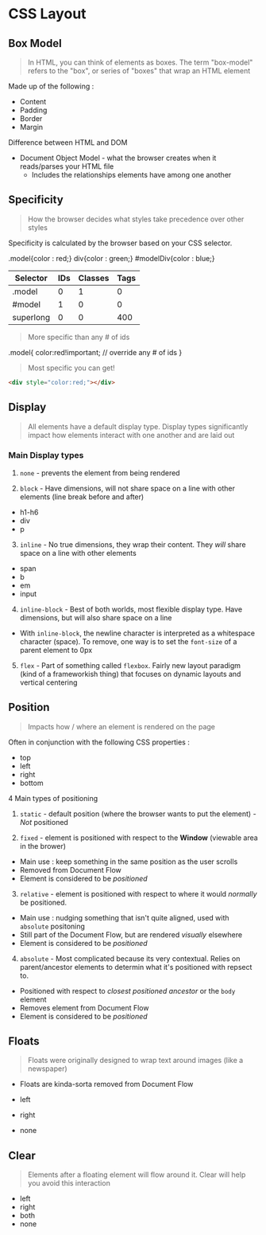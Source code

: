 # CSS Layout

## Box Model
> In HTML, you can think of elements as boxes.  The term "box-model" refers to the "box", or series of "boxes" that wrap an HTML element

Made up of the following : 
- Content
- Padding
- Border
- Margin

Difference between HTML and DOM
  - Document Object Model - what the browser creates when it reads/parses your HTML file
    - Includes the relationships elements have among one another


## Specificity
> How the browser decides what styles take precedence over other styles

Specificity is calculated by the browser based on your CSS selector.

.model{color : red;}
div{color : green;}
#modelDiv{color : blue;}

| Selector |     IDs    |      Classes     |    Tags   |
|----------|------------|------------------|-----------|
|.model    | 0          |    1             | 0         |
|#model    | 1          |    0             | 0         |
|superlong | 0          |    0             | 400       |

> More specific than any # of ids

.model{
  color:red!important; // override any # of ids
}

>Most specific you can get!

```html
<div style="color:red;"></div>
```
  
## Display

> All elements have a default display type.  Display types significantly impact how elements interact with one another and are laid out

### Main Display types

1. `none` - prevents the element from being rendered

2. `block` - Have dimensions, will not share space on a line with other elements (line break before and after)
  - h1-h6
  - div
  - p
  
3. `inline` - No true dimensions, they wrap their content.  They _will_ share space on a line with other elements
  - span
  - b
  - em
  - input
  
4. `inline-block` - Best of both worlds, most flexible display type.  Have dimensions, but will also share space on a line
  - With `inline-block`, the newline character is interpreted as a whitespace character (space).  To remove, one way is to set the `font-size` of a parent element to 0px

5. `flex` - Part of something called `flexbox`.  Fairly new layout paradigm (kind of a frameworkish thing) that focuses on dynamic layouts and vertical centering

## Position

> Impacts how / where an element is rendered on the page

Often in conjunction with the following CSS properties : 
- top
- left
- right
- bottom

4 Main types of positioning

1. `static` - default position (where the browser wants to put the element) - _Not_ positioned

2. `fixed` - element is positioned with respect to the __Window__ (viewable area in the brower)
  - Main use : keep something in the same position as the user scrolls
  - Removed from Document Flow
  - Element is considered to be _positioned_
 
3. `relative` - element is positioned with respect to where it would _normally_ be positioned.
  - Main use : nudging something that isn't quite aligned, used with `absolute` positoning
  - Still part of the Document Flow, but are rendered _visually_ elsewhere
  - Element is considered to be _positioned_

4. `absolute` - Most complicated because its very contextual.  Relies on parent/ancestor elements to determin what it's positioned with repsect to.
  - Positioned with respect to _closest positioned ancestor_ or the `body` element
  - Removes element from Document Flow
  - Element is considered to be _positioned_

## Floats

> Floats were originally designed to wrap text around images (like a newspaper)

- Floats are kinda-sorta removed from Document Flow

- left
- right
- none

## Clear

> Elements after a floating element will flow around it.  Clear will help you avoid this interaction

- left
- right
- both
- none




  
  
  
  
  